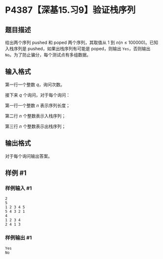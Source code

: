 # P4387【深基15.习9】验证栈序列

## 题目描述

给出两个序列 pushed 和 poped 两个序列，其取值从 1 到 $n(n\le100000)$。已知入栈序列是 pushed，如果出栈序列有可能是 poped，则输出 `Yes`，否则输出 `No`。为了防止骗分，每个测试点有多组数据。

## 输入格式

第一行一个整数 $q$，询问次数。

接下来 $q$ 个询问，对于每个询问：

第一行一个整数 $n$ 表示序列长度；

第二行 $n$ 个整数表示入栈序列；

第三行 $n$ 个整数表示出栈序列；

## 输出格式

对于每个询问输出答案。

## 样例 #1

### 样例输入 #1

```
2
5
1 2 3 4 5
5 4 3 2 1
4
1 2 3 4
2 4 1 3
```

### 样例输出 #1

```
Yes
No
```